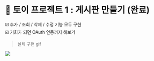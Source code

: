# 📑 토이 프로젝트 1 : 게시판 만들기 (완료) <br>
☑️ 추가 / 조회 / 삭제 / 수정 기능 모두 구현 <br>
☑️ 기회가 되면 OAuth 연동까지 해보기 <br>
> 실제 구현 gif
<img src="https://user-images.githubusercontent.com/82302520/122674925-2b24ac00-d212-11eb-9788-56e48b1c0af3.gif">

